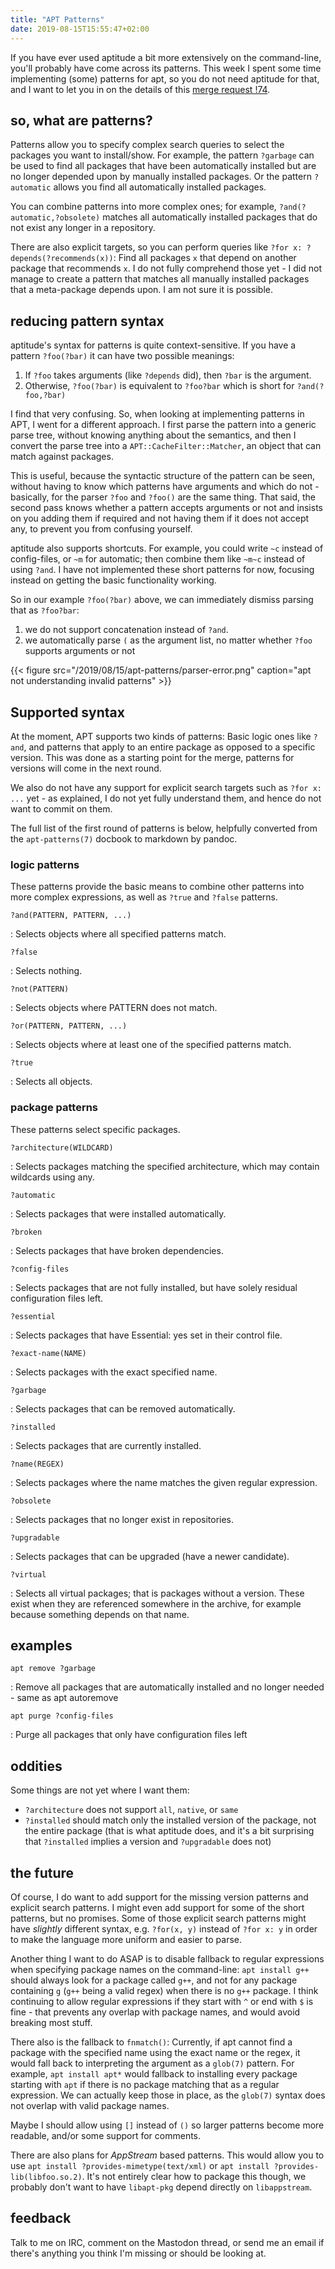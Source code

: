 ```yaml
---
title: "APT Patterns"
date: 2019-08-15T15:55:47+02:00
---
```


If you have ever used aptitude a bit more extensively on the command-line, you'll probably have come across its patterns. This week I spent some time implementing (some) patterns for apt, so you do not need aptitude for that, and I want to let you in on the details of this [merge request !74](https://salsa.debian.org/apt-team/apt/merge_requests/74).

## so, what are patterns?

Patterns allow you to specify complex search queries to select the packages you want to install/show.
For example, the pattern `?garbage` can be used to find all packages that have been automatically installed but are no longer depended upon by manually installed packages.
Or the pattern `?automatic` allows you find all automatically installed packages.

You can combine patterns into more complex ones; for example, `?and(?automatic,?obsolete)` matches all automatically installed packages that do not exist any longer in a repository.

There are also explicit targets, so you can perform queries like `?for x: ?depends(?recommends(x))`:
Find all packages `x` that depend on another package that recommends `x`.
I do not fully comprehend those yet - I did not manage to create a pattern that matches all manually installed packages that a meta-package depends upon. I am not sure it is possible.

## reducing pattern syntax

aptitude's syntax for patterns is quite context-sensitive. If you have a pattern `?foo(?bar)` it can have two possible meanings:

1.  If `?foo` takes arguments (like `?depends` did), then `?bar` is the argument.
2.  Otherwise, `?foo(?bar)` is equivalent to `?foo?bar` which is short for `?and(?foo,?bar)`

I find that very confusing.
So, when looking at implementing patterns in APT, I went for a different approach.
I first parse the pattern into a generic parse tree, without knowing anything about the semantics, and then I convert the parse tree into a `APT::CacheFilter::Matcher`, an object that can match against packages.

This is useful, because the syntactic structure of the pattern can be seen, without having to know which patterns have arguments and which do not - basically, for the parser `?foo` and `?foo()` are the same thing.
That said, the second pass knows whether a pattern accepts arguments or not and insists on you adding them if required and not having them if it does not accept any, to prevent you from confusing yourself.

aptitude also supports shortcuts. For example, you could write `~c` instead of config-files, or `~m` for automatic; then combine them like `~m~c` instead of using `?and`. I have not implemented these short patterns for now, focusing instead on getting the basic functionality working.

So in our example `?foo(?bar)` above, we can immediately dismiss parsing that as `?foo?bar`:

1. we do not support concatenation instead of `?and`.
2. we automatically parse `(` as the argument list, no matter whether `?foo` supports arguments or not


{{< figure src="/2019/08/15/apt-patterns/parser-error.png" caption="apt not understanding invalid patterns" >}}

## Supported syntax

At the moment, APT supports two kinds of patterns: Basic logic ones like `?and`, and patterns that apply to an entire package as opposed to a specific version.
This was done as a starting point for the merge, patterns for versions will come in the next round.

We also do not have any support for explicit search targets such as `?for x: ...` yet - as explained, I do not yet fully understand them, and hence do not want to commit on them.

The full list of the first round of patterns is below, helpfully converted from the `apt-patterns(7)` docbook to markdown by pandoc.

### logic patterns

These patterns provide the basic means to combine other patterns into
more complex expressions, as well as `?true` and `?false` patterns.

`?and(PATTERN, PATTERN, ...)`

:   Selects objects where all specified patterns match.

`?false`

:   Selects nothing.

`?not(PATTERN)`

:   Selects objects where PATTERN does not match.

`?or(PATTERN, PATTERN, ...)`

:   Selects objects where at least one of the specified patterns match.

`?true`

:   Selects all objects.

### package patterns

These patterns select specific packages.

`?architecture(WILDCARD)`

:   Selects packages matching the specified architecture, which may
    contain wildcards using any.

`?automatic`

:   Selects packages that were installed automatically.

`?broken`

:   Selects packages that have broken dependencies.

`?config-files`

:   Selects packages that are not fully installed, but have solely
    residual configuration files left.

`?essential`

:   Selects packages that have Essential: yes set in their control file.

`?exact-name(NAME)`

:   Selects packages with the exact specified name.

`?garbage`

:   Selects packages that can be removed automatically.

`?installed`

:   Selects packages that are currently installed.

`?name(REGEX)`

:   Selects packages where the name matches the given regular
    expression.

`?obsolete`

:   Selects packages that no longer exist in repositories.

`?upgradable`

:   Selects packages that can be upgraded (have a newer candidate).

`?virtual`

:   Selects all virtual packages; that is packages without a version.
    These exist when they are referenced somewhere in the archive, for
    example because something depends on that name.

## examples

`apt remove ?garbage`

:   Remove all packages that are automatically installed and no longer
    needed - same as apt autoremove

`apt purge ?config-files`

:   Purge all packages that only have configuration files left

## oddities

Some things are not yet where I want them:

-  `?architecture` does not support `all`, `native`, or `same`
-  `?installed` should match only the installed version of the package, not the entire package (that is what aptitude does, and it's a bit surprising that `?installed` implies a version and `?upgradable` does not)


## the future

Of course, I do want to add support for the missing version patterns and explicit search patterns. I might even add support for some of the short patterns, but no promises. Some of those explicit search patterns might have _slightly_ different syntax, e.g. `?for(x, y)` instead of `?for x: y` in order to make the language more uniform and easier to parse.

Another thing I want to do ASAP is to disable fallback to regular expressions when specifying package names on the command-line: `apt install g++` should always look for a package called `g++`, and not for any package containing `g` (`g++` being a valid regex) when there is no `g++` package. I think continuing to allow regular expressions if they start with `^` or end with `$` is fine - that prevents any overlap with package names, and would avoid breaking most stuff.

There also is the fallback to `fnmatch()`: Currently, if apt cannot find a package with the specified name using the exact name or the regex, it would fall back to interpreting the argument as a `glob(7)` pattern. For example, `apt install apt*` would fallback to installing every package starting with `apt` if there is no package matching that as a regular expression. We can actually keep those in place, as the `glob(7)` syntax does not overlap with valid package names.

Maybe I should allow using `[]` instead of `()` so larger patterns become more readable, and/or some support for comments.

There are also plans for _AppStream_ based patterns. This would allow you to use `apt install ?provides-mimetype(text/xml)` or `apt install ?provides-lib(libfoo.so.2)`. It's not entirely clear how to package this though, we probably don't want to have `libapt-pkg` depend directly on `libappstream`.

## feedback

Talk to me on IRC, comment on the Mastodon thread, or send me an email if there's anything you think I'm missing or should be looking at.